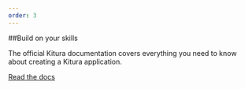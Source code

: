```yaml
---
order: 3
---
```


##Build on your skills

The official Kitura documentation covers everything you need to know about creating a Kitura application.

[Read the docs](/learn)
